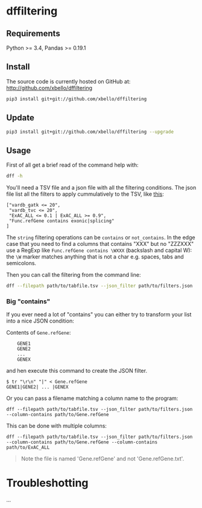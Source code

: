 # dffiltering

## Requirements

Python >= 3.4, Pandas >= 0.19.1

## Install
The source code is currently hosted on GitHub at:
http://github.com/xbello/dffiltering

```sh
pip3 install git+git://github.com/xbello/dffiltering
```

## Update

```sh
pip3 install git+git://github.com/xbello/dffiltering --upgrade
```


## Usage

First of all get a brief read of the command help with:

```sh
dff -h
```

You'll need a TSV file and a json file with all the filtering conditions. The json file list all the filters to apply cummulatively to the TSV, like [this](https://raw.githubusercontent.com/xbello/dffiltering/master/ff/test_files/filter_sample.json):

    ["vardb_gatk <= 20",
     "vardb_tvc <= 20",
     "ExAC_ALL <= 0.1 | ExAC_ALL >= 0.9",
     "Func.refGene contains exonic|splicing"
    ]

The `string` filtering operations can be `contains` or `not_contains`. In the edge case that you need to find a columns that contains "XXX" but no "ZZZXXX" use a RegExp like `Func.refGene contains \WXXX` (backslash and capital W): the `\W` marker matches anything that is not a char e.g. spaces, tabs and semicolons.

Then you can call the filtering from the command line:

```sh
dff --filepath path/to/tabfile.tsv --json_filter path/to/filters.json
```

### Big "contains"

If you ever need a lot of "contains" you can either try to transform your list
into a nice JSON condition:

Contents of `Gene.refGene`:

        GENE1
        GENE2
        ...
        GENEX
        
and hen execute this command to create the JSON filter.

    $ tr "\r\n" "|" < Gene.refGene
    GENE1|GENE2| ... |GENEX

Or you can pass a filename matching a column name to the program:

    dff --filepath path/to/tabfile.tsv --json_filter path/to/filters.json --column-contains path/to/Gene.refGene

This can be done with multiple columns:

    dff --filepath path/to/tabfile.tsv --json_filter path/to/filters.json --column-contains path/to/Gene.refGene --column-contains path/to/ExAC_ALL

> Note the file is named 'Gene.refGene' and not 'Gene.refGene.txt'.

# Troubleshotting

...
